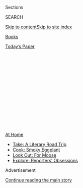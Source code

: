<div id="app">

<div>

<div>

<div>

<div class="NYTAppHideMasthead css-1q2w90k e1suatyy0">

<div class="section css-ui9rw0 e1suatyy2">

<div class="css-eph4ug er09x8g0">

<div class="css-6n7j50">

</div>

<span class="css-1dv1kvn">Sections</span>

<div class="css-10488qs">

<span class="css-1dv1kvn">SEARCH</span>

</div>

[Skip to content](#site-content)[Skip to site
index](#site-index)

</div>

<div id="masthead-section-label" class="css-1wr3we4 eaxe0e00">

[Books](https://www.nytimes.com/section/books)

</div>

<div class="css-10698na e1huz5gh0">

</div>

</div>

<div id="masthead-bar-one" class="section hasLinks css-15hmgas e1csuq9d3">

<div class="css-uqyvli e1csuq9d0">

</div>

<div class="css-1uqjmks e1csuq9d1">

</div>

<div class="css-9e9ivx">

[](https://myaccount.nytimes.com/auth/login?response_type=cookie&client_id=vi)

</div>

<div class="css-1bvtpon e1csuq9d2">

[Today’s
Paper](https://www.nytimes.com/section/todayspaper)

</div>

</div>

</div>

</div>

<div data-aria-hidden="false">

<div id="site-content" data-role="main">

<div>

<div class="css-1aor85t" style="opacity:0.000000001;z-index:-1;visibility:hidden">

<div class="css-1hqnpie">

<div class="css-epjblv">

<span class="css-17xtcya">[Books](/section/books)</span><span class="css-x15j1o">|</span><span class="css-fwqvlz">A
‘Hunger Games’ Prequel Focuses on an Unlikely
Character</span>

</div>

<div class="css-k008qs">

<div class="css-1iwv8en">

<span class="css-18z7m18"></span>

<div>

</div>

</div>

<span class="css-1n6z4y">https://nyti.ms/2zaLqRX</span>

<div class="css-1705lsu">

<div class="css-4xjgmj">

<div class="css-4skfbu" data-role="toolbar" data-aria-label="Social Media Share buttons, Save button, and Comments Panel with current comment count" data-testid="share-tools">

  - 
  - 
  - 
  - 
    
    <div class="css-6n7j50">
    
    </div>

  - 
  - 

</div>

</div>

</div>

</div>

</div>

</div>

<div id="NYT_TOP_BANNER_REGION" class="css-13pd83m">

<div>

<div id="maps-athome-menu" class="section interactive-content interactive-size-medium css-1edisqu">

<div class="css-17ih8de interactive-body">

<div class="at-home-nav__innerContainer">

<div class="at-home-nav__title">

[At
Home](https://www.nytimes.com/spotlight/at-home?action=click&pgtype=Article&state=default&region=TOP_BANNER&context=at_home_menu)

</div>

  - [Take: A Literary Road
    Trip](https://www.nytimes.com/2020/07/28/books/time-for-a-literary-road-trip.html?action=click&pgtype=Article&state=default&region=TOP_BANNER&context=at_home_menu)
  - [Cook: Smoky
    Eggplant](https://www.nytimes.com/2020/07/29/magazine/bored-with-your-home-cooking-some-smoky-eggplant-will-fix-that.html?action=click&pgtype=Article&state=default&region=TOP_BANNER&context=at_home_menu)
  - [Look Out: For
    Moose](https://www.nytimes.com/2020/07/27/travel/moose-michigan-isle-royale.html?action=click&pgtype=Article&state=default&region=TOP_BANNER&context=at_home_menu)
  - [Explore: Reporters’
    Obsessions](https://www.nytimes.com/interactive/2020/at-home/even-more-reporters-editors-diaries-lists-recommendations.html?action=click&pgtype=Article&state=default&region=TOP_BANNER&context=at_home_menu)

</div>

</div>

</div>

</div>

</div>

<div id="top-wrapper" class="css-1sy8kpn">

<div id="top-slug" class="css-l9onyx">

Advertisement

</div>

[Continue reading the main
story](#after-top)

<div class="ad top-wrapper" style="text-align:center;height:100%;display:block;min-height:250px">

<div id="top" class="place-ad" data-position="top" data-size-key="top">

</div>

</div>

<div id="after-top">

</div>

</div>

<div id="sponsor-wrapper" class="css-1hyfx7x">

<div id="sponsor-slug" class="css-19vbshk">

Supported by

</div>

[Continue reading the main
story](#after-sponsor)

<div id="sponsor" class="ad sponsor-wrapper" style="text-align:center;height:100%;display:block">

</div>

<div id="after-sponsor">

</div>

</div>

[Books of The
Times](/column/books-of-the-times "Books of The Times")

<div class="css-1vkm6nb ehdk2mb0">

# A ‘Hunger Games’ Prequel Focuses on an Unlikely Character

</div>

<div class="css-79elbk" data-testid="photoviewer-wrapper">

<div class="css-z3e15g" data-testid="photoviewer-wrapper-hidden">

</div>

<div class="css-1a48zt4 ehw59r15" data-testid="photoviewer-children">

![](https://static01.nyt.com/images/2020/05/20/books/17BOOKCOLLINS1/17BOOKCOLLINS1-articleLarge-v3.png?quality=75&auto=webp&disable=upscale)

</div>

</div>

<div class="css-170u9t6">

<div class="css-u7fh8e">

<div class="css-79elbk">

Buy Book<span data-aria-hidden="true">
    ▾</span>

  - [Amazon](https://www.amazon.com/gp/search?index=books&tag=NYTBSREV-20&field-keywords=The+Ballad+of+Songbirds+and+Snakes+Suzanne+Collins)
  - [Apple
    Books](https://du-gae-books-dot-nyt-du-prd.appspot.com/buy?title=The+Ballad+of+Songbirds+and+Snakes&author=Suzanne+Collins)
  - [Barnes and
    Noble](https://www.anrdoezrs.net/click-7990613-11819508?url=https%3A%2F%2Fwww.barnesandnoble.com%2Fw%2F%3Fean%3D9781338635171)
  - [Books-A-Million](https://www.anrdoezrs.net/click-7990613-35140?url=https%3A%2F%2Fwww.booksamillion.com%2Fp%2FThe%2BBallad%2Bof%2BSongbirds%2Band%2BSnakes%2FSuzanne%2BCollins%2F9781338635171)
  - [Bookshop](https://bookshop.org/a/3546/9781338635171)
  - [Indiebound](https://www.indiebound.org/book/9781338635171?aff=NYT)

</div>

When you purchase an independently reviewed book through our site, we
earn an affiliate commission.

</div>

</div>

<div class="css-xt80pu e12qa4dv0">

<div class="css-18e8msd">

<div class="css-vp77d3 epjyd6m0">

<div class="css-1baulvz">

By [<span class="css-1baulvz last-byline" itemprop="name">Sarah
Lyall</span>](https://www.nytimes.com/by/sarah-lyall)

</div>

</div>

  - 
    
    <div class="css-ld3wwf e16638kd2">
    
    Published May 19, 2020Updated May 20,
    2020
    
    </div>

  - 
    
    <div class="css-4xjgmj">
    
    <div class="css-pvvomx" data-role="toolbar" data-aria-label="Social Media Share buttons, Save button, and Comments Panel with current comment count" data-testid="share-tools">
    
      - 
      - 
      - 
      - 
        
        <div class="css-6n7j50">
        
        </div>
    
      - 
      - 
    
    </div>
    
    </div>

</div>

</div>

<div class="section meteredContent css-1r7ky0e" name="articleBody" itemprop="articleBody">

<div class="css-1fanzo5 StoryBodyCompanionColumn">

<div class="css-53u6y8">

Reading Suzanne Collins’s “Hunger Games” trilogy, which concluded a
decade ago, was a feverish, disturbing, exhilarating, all-consuming
experience. Its premise was horrible: that in the dystopian world of
Panem, built on the ruins of what was once North America, young people
who were selected each year by lottery would fight to the death,
gladiator-style, while an enthralled nation followed along on TV.

More than 100 million copies of the books are in print, and their
immense popularity is due largely to their spectacularly [charismatic
heroine, Katniss
Everdeen](https://www.nytimes.com/2018/10/18/books/katniss-everdeen-hunger-games.html),
with her rebel’s bravery, her hunter’s cunning and her burning desire
for justice. If she was the best thing about Panem, then its president,
the creepy Coriolanus Snow, was the worst. A horrible mix of
Machiavelli, Nero and Richard III, he famously wore a rose to mask the
stench of blood in his ulcerated mouth (the result of ingesting poison).

And now, in the tradition of movies like
“[Joker](https://www.nytimes.com/2019/10/03/movies/joker-review.html),”
which reveals that one of Batman’s nemeses was a standup comedian who
lost access to his medication, and the [Star Wars
prequels](https://www.nytimes.com/2019/05/17/movies/star-wars-phantom-menace-anniversary.html),
in which it turns out that Darth Vader was once a heroic Jedi knight,
comes “The Ballad of Songbirds and Snakes.” This prequel, set 64 years
before the original books, stars Coriolanus as a confused, impoverished
18-year-old high school student yearning for good grades and world
domination.

*\[* [*This book was one of our most anticipated titles of May. See the
full
list*](https://www.nytimes.com/2020/04/23/arts/new-may-books.html)*. \]*

It is a steep challenge to write a book whose hero is, everyone knows,
destined to become deeply evil. Do we want to hear — now, after we know
the endgame — that the young Voldemort was unfairly saddled with a
demerit in class or that the adolescent Sauron fretted because he had to
wear hand-me-down clothes?

</div>

</div>

<div class="css-1fanzo5 StoryBodyCompanionColumn">

<div class="css-53u6y8">

Yes, please. (Apologies to those who like their closed fictional worlds
to remain intact.) “The Ballad of Songbirds and Snakes” takes us to a
Panem still in the dark days of reconstruction after the districts’
failed rebellion against the dictatorial Capitol. Much like the outlying
lands subjugated by a rapacious central government in ancient Rome — one
of the inspirations for the story, Collins has said, and the reason so
many characters’ names are plucked from Roman history — the districts
have paid a dear price for their treachery, living under martial law,
laboring to provide products for the much richer Capitol and giving up
their children as tributes in the Hunger Games.

*\[* [*Read John Green’s review of “The Hunger
Games.”*](https://www.nytimes.com/2008/11/09/books/review/Green-t.html)
*\]*

After a Stalingrad-like siege in which people starved outside their
homes, their corpses cannibalized by neighbors, the Capitol isn’t yet
the rich center of decadent excess it will become. Food is scarce.
Rubble lines the streets. Everything is used and reused. Everyone has
PTSD. “What a luxury trash would be,” young Coriolanus thinks.

Life is not easy for him. As the scion of an upper-crust family fallen
into shameful penury, he has to keep up appearances. (“Snow lands on
top,” he and a cousin tell one another.) He has to excel at the elite
Academy, earn a scholarship to college and fulfill what he sees as his
manifest destiny. And, as the book begins, he has to navigate his way
through one of the hardest assignments his class has ever faced: serving
as mentors for the tributes forced to participate in the 10th Hunger
Games.

As much as this is Coriolanus’s origin story, it is an origin story for
the Games themselves, an answer to the questions about their history
posed by Katniss in “Mockingjay,” the final volume of the trilogy: “Did
a group of people sit around and cast their votes on initiating the
Hunger Games? Was there dissent? Did someone make a case for mercy?”

<div class="css-79elbk" data-testid="photoviewer-wrapper">

<div class="css-z3e15g" data-testid="photoviewer-wrapper-hidden">

</div>

<div class="css-1a48zt4 ehw59r15" data-testid="photoviewer-children">

<div class="css-zgakxe erfvjey0">

<span class="css-1ly73wi e1tej78p0">Image</span>

<div class="css-zjzyr8">

<div data-testid="lazyimage-container" style="height:580px">

</div>

</div>

</div>

<span class="css-16f3y1r e13ogyst0" data-aria-hidden="true">Suzanne
Collins</span><span class="css-cnj6d5 e1z0qqy90" itemprop="copyrightHolder"><span class="css-1ly73wi e1tej78p0">Credit...</span><span>Todd
Pitt</span></span>

</div>

</div>

People who love finding out the back stories in fictional universes —
why Sherlock Holmes wears a deerstalker hat; where Indiana Jones got his
scar — will relish the chance to learn these details. Here, the Games
are still a miserable spectacle, a poor version of the lavish, grotesque
extravaganza they will become.

</div>

</div>

<div class="css-1fanzo5 StoryBodyCompanionColumn">

<div class="css-53u6y8">

The children are shackled, carted to the Capitol on cattle trains and
then dumped in the monkey cage at the zoo. The Games take place in a
crumbling, dilapidated stadium still stained with the blood of past
losers; the participants are as likely to die of starvation or illness
as they are to be shot or cleaved to death by their opponents.

Which makes them no fun at all.

So Coriolanus and his classmates are asked to come up with ideas to make
the games more engaging, to get the public involved, to raise the TV
ratings. Think Pierre de Coubertin and the origins of the modern
Olympics. On second thought, don’t.

One student suggests executing anyone who refuses to watch. Coriolanus’s
proposal — enabling viewers to place bets on the tributes, and to send
them food or water via drone — is more like it. Not everyone is an
enthusiast. “Who wants to watch a group of children kill each other?
Only a vicious, twisted person,” grouses the most rebellious of the
students.

As in the trilogy, the descriptions of the Games themselves — scenes in
which blameless teenagers poison, beat, stab, trident and ax each other
to death while adults debate tactics from afar — are hard to read but
hard to turn away from. This is violence porn. It is disturbing that we
find it so compelling. It also means that the book inevitably loses some
of its propulsive bite when the Games end and the action moves out of
the Capitol. Parts of the last fourth of the novel feel flat and
desultory after the excitement we have just been through.

The standout heroine is Coriolanus’s mentee, Lucy Gray Baird from
District 12. (That was Katniss’s district. Alert readers will recognize
some neat connective threads.) She is scrappy, charming, fearless,
grown-up before her time and a natural on camera. Like Harry Potter, she
appears to be a parselmouth, able to talk to snakes. Her jauntiness
occasionally grates. Coriolanus falls for her, but will they end up
together? I’m afraid we can imagine the answer to that.

At times, Coriolanus is a sympathetic character. He recoils from
injustice. He is repulsed by the woman in charge of the Games, Volumnia
Gaul, a Mengele-esque scientist who has her own affinity for snakes and
whose idea of a good time is to melt the flesh off lab rats “with some
sort of laser.”

</div>

</div>

<div class="css-1fanzo5 StoryBodyCompanionColumn">

<div class="css-53u6y8">

But he is a snob and an opportunist, skilled in the art of looking out
for No. 1, even as he and his classmates debate human nature and the
morality of the Hunger Games. His slide into evil seems the result of
inertia and greed, not a specific come-to-Satan moment.

It isn’t until the final pages that you learn the real answer to
Katniss’s question, how the very first Hunger Games began, and the
anguish they have brought to the architect behind the original proposal.
As that character says, before meeting an untimely end: “Who but the
vilest monster would stage it?”

</div>

</div>

</div>

<div>

</div>

<div>

</div>

<div>

</div>

<div>

<div id="bottom-wrapper" class="css-1ede5it">

<div id="bottom-slug" class="css-l9onyx">

Advertisement

</div>

[Continue reading the main
story](#after-bottom)

<div id="bottom" class="ad bottom-wrapper" style="text-align:center;height:100%;display:block;min-height:90px">

</div>

<div id="after-bottom">

</div>

</div>

</div>

</div>

</div>

## Site Index

<div>

</div>

## Site Information Navigation

  - [© <span>2020</span> <span>The New York Times
    Company</span>](https://help.nytimes.com/hc/en-us/articles/115014792127-Copyright-notice)

<!-- end list -->

  - [NYTCo](https://www.nytco.com/)
  - [Contact
    Us](https://help.nytimes.com/hc/en-us/articles/115015385887-Contact-Us)
  - [Work with us](https://www.nytco.com/careers/)
  - [Advertise](https://nytmediakit.com/)
  - [T Brand Studio](http://www.tbrandstudio.com/)
  - [Your Ad
    Choices](https://www.nytimes.com/privacy/cookie-policy#how-do-i-manage-trackers)
  - [Privacy](https://www.nytimes.com/privacy)
  - [Terms of
    Service](https://help.nytimes.com/hc/en-us/articles/115014893428-Terms-of-service)
  - [Terms of
    Sale](https://help.nytimes.com/hc/en-us/articles/115014893968-Terms-of-sale)
  - [Site
    Map](https://spiderbites.nytimes.com)
  - [Help](https://help.nytimes.com/hc/en-us)
  - [Subscriptions](https://www.nytimes.com/subscription?campaignId=37WXW)

</div>

</div>

</div>

</div>
